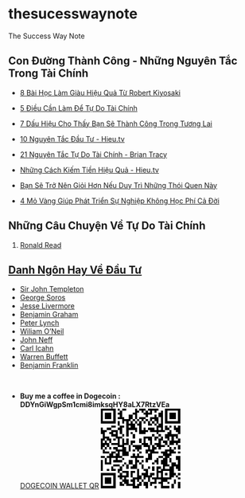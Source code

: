 # thesucesswaynote
The Success Way Note

## Con Đường Thành Công - Những Nguyên Tắc Trong Tài Chính
- [8 Bài Học Làm Giàu Hiệu Quả Từ Robert Kiyosaki](/note/mindset/8BaiHocLamGiauHieuQuaCuaRobertKiosaky.md)
- [5 Điều Cần Làm Để Tự Do Tài Chính](/note/mindset/5DieuCanLamDeTuDoTaiChinh.md)
- [7 Dấu Hiệu Cho Thấy Bạn Sẽ Thành Công Trong Tương Lai](/note/mindset/7TinHieuThanhCong.md)
- [10 Nguyên Tắc Đầu Tư - Hieu.tv](/note/mindset/10NguyenTacDauTu.md)
- [21 Nguyên Tắc Tự Do Tài Chính - Brian Tracy](/note/mindset/21NguyenTacTuDoTaiChinh.md)
- [Những Cách Kiếm Tiền Hiệu Quả - Hieu.tv](/note/mindset/CachKiemTienHieuQua2022HieuTV.md)

- [Bạn Sẽ Trở Nên Giỏi Hơn Nếu Duy Trì Những Thói Quen Này](/note/mindset/ThoiQuenTotCuaThanhCong.md)
- [4 Mỏ Vàng Giúp Phát Triển Sự Nghiệp Không Học Phí Cả Đời](/note/mindset/4MoVangThanhCong.md)

## Những Câu Chuyện Về Tự Do Tài Chính
1. [Ronald Read](/note/stories/RonaldRead.md)

## [Danh Ngôn Hay Về Đầu Tư](/note/quotes/README.md)
- [Sir John Templeton](/note/quotes/Sir%20John%20Templeton.md)
- [George Soros](/note/quotes/George%20Soros.md)
- [Jesse Livermore](/note/quotes/Jesse%20Livermore.md)
- [Benjamin Graham](/note/quotes/Benjamin%20Graham.md)
- [Peter Lynch](/note/quotes/Peter%20Lynch.md)
- [Wiliam O’Neil](/note/quotes/Wiliam%20O%E2%80%99Neil.md)
- [John Neff](/note/quotes/John%20Neff.md)
- [Carl Icahn](/note/quotes/Carl%20Icahn.md)
- [Warren Buffett](/note/quotes/Warren%20Buffett.md)
- [Benjamin Franklin](/note/quotes/Benjamin%20Franklin.md)
</br>

- **Buy me a coffee in Dogecoin : DDYnGiWgpSm1cmi8imksqHY8aLX7RtzVEa** <br>
[DOGECOIN WALLET QR](https://dogechain.info/address/DDYnGiWgpSm1cmi8imksqHY8aLX7RtzVEa)
![Doge](/images/wallet/DOGE-DDYnGiWgpSm1cmi8imksqHY8aLX7RtzVEa.png "Title")
